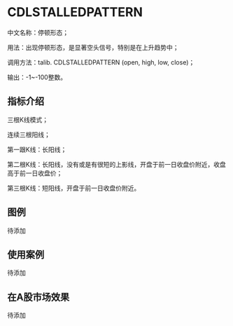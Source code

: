 
# CDLSTALLEDPATTERN
中文名称：停顿形态；

用法：出现停顿形态，是显著空头信号，特别是在上升趋势中；

调用方法：talib. CDLSTALLEDPATTERN (open, high, low, close)；

输出：-1~-100整数。


## 指标介绍
三根K线模式；

连续三根阳线；

第一跟K线：长阳线；

第二根K线：长阳线，没有或是有很短的上影线，开盘于前一日收盘价附近，收盘高于前一日收盘价；

第三根K线：短阳线，开盘于前一日收盘价附近。


## 图例
待添加

## 使用案例
待添加

## 在A股市场效果
待添加
